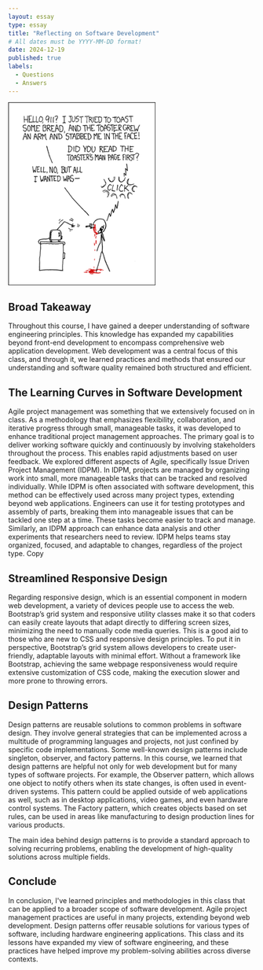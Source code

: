 ```yaml
---
layout: essay
type: essay
title: "Reflecting on Software Development"
# All dates must be YYYY-MM-DD format!
date: 2024-12-19
published: true
labels:
  - Questions
  - Answers
---
```


<img width="300px" class="rounded float-start pe-4" src="../img/smart-questions/rtfm.png">

## Broad Takeaway

Throughout this course, I have gained a deeper understanding of software engineering principles. This knowledge has expanded my capabilities beyond front-end development to encompass comprehensive web application development. Web development was a central focus of this class, and through it, we learned practices and methods that ensured our understanding and software quality remained both structured and efficient.

## The Learning Curves in Software Development

Agile project management was something that we extensively focused on in class. As a methodology that emphasizes flexibility, collaboration, and iterative progress through small, manageable tasks, it was developed to enhance traditional project management approaches. The primary goal is to deliver working software quickly and continuously by involving stakeholders throughout the process. This enables rapid adjustments based on user feedback.
We explored different aspects of Agile, specifically Issue Driven Project Management (IDPM). In IDPM, projects are managed by organizing work into small, more manageable tasks that can be tracked and resolved individually. While IDPM is often associated with software development, this method can be effectively used across many project types, extending beyond web applications. Engineers can use it for testing prototypes and assembly of parts, breaking them into manageable issues that can be tackled one step at a time. These tasks become easier to track and manage. Similarly, an IDPM approach can enhance data analysis and other experiments that researchers need to review. IDPM helps teams stay organized, focused, and adaptable to changes, regardless of the project type. Copy

## Streamlined Responsive Design
Regarding responsive design, which is an essential component in modern web development, a variety of devices people use to access the web. Bootstrap’s grid system and responsive utility classes make it so that coders can easily create layouts that adapt directly to differing screen sizes, minimizing the need to manually code media queries. This is a good aid to those who are new to CSS and responsive design principles.
To put it in perspective, Bootstrap’s grid system allows developers to create user-friendly, adaptable layouts with minimal effort. Without a framework like Bootstrap, achieving the same webpage responsiveness would require extensive customization of CSS code, making the execution slower and more prone to throwing errors.


## Design Patterns

Design patterns are reusable solutions to common problems in software design. They involve general strategies that can be implemented across a multitude of programming languages and projects, not just confined by specific code implementations. Some well-known design patterns include singleton, observer, and factory patterns.
In this course, we learned that design patterns are helpful not only for web development but for many types of software projects. For example, the Observer pattern, which allows one object to notify others when its state changes, is often used in event-driven systems. This pattern could be applied outside of web applications as well, such as in desktop applications, video games, and even hardware control systems. The Factory pattern, which creates objects based on set rules, can be used in areas like manufacturing to design production lines for various products.

The main idea behind design patterns is to provide a standard approach to solving recurring problems, enabling the development of high-quality solutions across multiple fields.

## Conclude
In conclusion, I've learned principles and methodologies in this class that can be applied to a broader scope of software development. Agile project management practices are useful in many projects, extending beyond web development. Design patterns offer reusable solutions for various types of software, including hardware engineering applications. This class and its lessons have expanded my view of software engineering, and these practices have helped improve my problem-solving abilities across diverse contexts.
